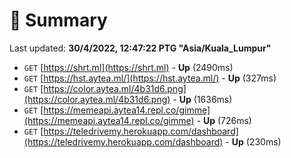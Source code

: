 # 📖 Summary
Last updated: **30/4/2022, 12:47:22 PTG "Asia/Kuala_Lumpur"**

- `GET` [https://shrt.ml](https://shrt.ml) - **Up** (2490ms)
- `GET` [https://hst.aytea.ml/](https://hst.aytea.ml/) - **Up** (327ms)
- `GET` [https://color.aytea.ml/4b31d6.png](https://color.aytea.ml/4b31d6.png) - **Up** (1636ms)
- `GET` [https://memeapi.aytea14.repl.co/gimme](https://memeapi.aytea14.repl.co/gimme) - **Up** (726ms)
- `GET` [https://teledrivemy.herokuapp.com/dashboard](https://teledrivemy.herokuapp.com/dashboard) - **Up** (230ms)
